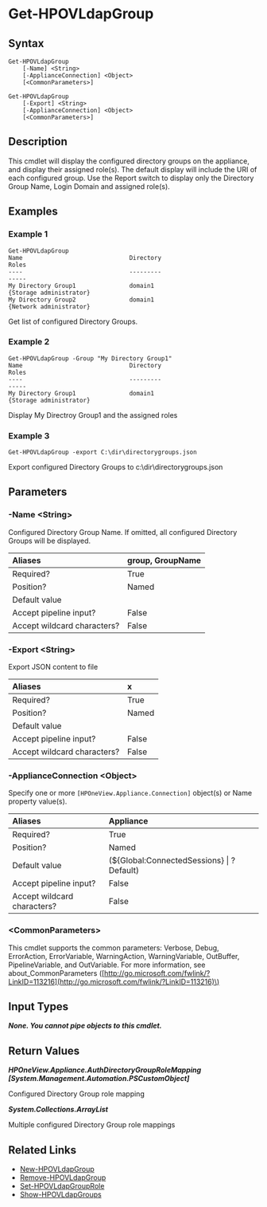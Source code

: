 ﻿---
description: List Directory Group role assignment.
---

# Get-HPOVLdapGroup

## Syntax

```text
Get-HPOVLdapGroup
    [-Name] <String>
    [-ApplianceConnection] <Object>
    [<CommonParameters>]
```

```text
Get-HPOVLdapGroup
    [-Export] <String>
    [-ApplianceConnection] <Object>
    [<CommonParameters>]
```

## Description

This cmdlet will display the configured directory groups on the appliance, and display their assigned role(s).  The default display will include the URI of each configured group. Use the Report switch to display only the Directory Group Name, Login Domain and assigned role(s).

## Examples

###  Example 1 

```text
Get-HPOVLdapGroup
Name                              Directory                               Roles
----                              ---------                               -----
My Directory Group1               domain1                                 {Storage administrator}
My Directory Group2               domain1                                 {Network administrator} 
```

Get list of configured Directory Groups.

###  Example 2 

```text
Get-HPOVLdapGroup -Group "My Directory Group1"
Name                              Directory                               Roles
----                              ---------                               -----
My Directory Group1               domain1                                 {Storage administrator}
```

Display My Directroy Group1 and the assigned roles

###  Example 3 

```text
Get-HPOVLdapGroup -export C:\dir\directorygroups.json

```

Export configured Directory Groups to c:\dir\directorygroups.json

## Parameters

### -Name &lt;String&gt;

Configured Directory Group Name. If omitted, all configured Directory Groups will be displayed.

| Aliases | group, GroupName |
| :--- | :--- |
| Required? | True |
| Position? | Named |
| Default value |  |
| Accept pipeline input? | False |
| Accept wildcard characters? | False |

### -Export &lt;String&gt;

Export JSON content to file

| Aliases | x |
| :--- | :--- |
| Required? | True |
| Position? | Named |
| Default value |  |
| Accept pipeline input? | False |
| Accept wildcard characters? | False |

### -ApplianceConnection &lt;Object&gt;

Specify one or more `[HPOneView.Appliance.Connection]` object(s) or Name property value(s).

| Aliases | Appliance |
| :--- | :--- |
| Required? | True |
| Position? | Named |
| Default value | (${Global:ConnectedSessions} &vert; ? Default) |
| Accept pipeline input? | False |
| Accept wildcard characters? | False |

### &lt;CommonParameters&gt;

This cmdlet supports the common parameters: Verbose, Debug, ErrorAction, ErrorVariable, WarningAction, WarningVariable, OutBuffer, PipelineVariable, and OutVariable. For more information, see about\_CommonParameters \([http://go.microsoft.com/fwlink/?LinkID=113216](http://go.microsoft.com/fwlink/?LinkID=113216)\)

## Input Types

_**None.  You cannot pipe objects to this cmdlet.**_

## Return Values

_**HPOneView.Appliance.AuthDirectoryGroupRoleMapping [System.Management.Automation.PSCustomObject]**_

Configured Directory Group role mapping

_**System.Collections.ArrayList**_

Multiple configured Directory Group role mappings

## Related Links

* [New-HPOVLdapGroup](new-hpovldapgroup.md)
* [Remove-HPOVLdapGroup](remove-hpovldapgroup.md)
* [Set-HPOVLdapGroupRole](set-hpovldapgrouprole.md)
* [Show-HPOVLdapGroups](show-hpovldapgroups.md)

